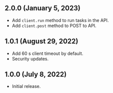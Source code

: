 ## 2.0.0 (January 5, 2023)

-   Add `client.run` method to run tasks in the API.
-   Add `client.post` method to POST to API.

## 1.0.1 (August 29, 2022)

-   Add 60 s client timeout by default.
-   Security updates.

## 1.0.0 (July 8, 2022)

-   Initial release.
